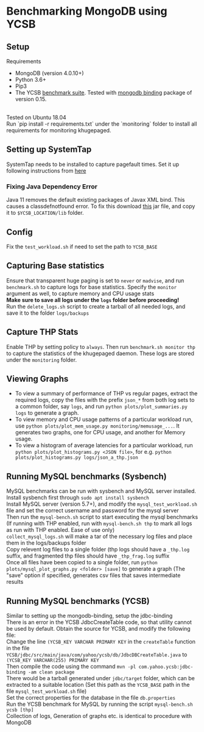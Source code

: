 # Benchmarking MongoDB using YCSB

## Setup
Requirements <br>
* MongoDB (version 4.0.10+)
* Python 3.6+
* Pip3
* The YCSB [benchmark suite](https://github.com/brianfrankcooper/YCSB/releases). Tested with [mongodb binding](https://github.com/brianfrankcooper/YCSB/releases/download/0.15.0/ycsb-mongodb-binding-0.15.0.tar.gz) package of version 0.15.

<br>
Tested on Ubuntu 18.04 <br>
Run `pip install -r requirements.txt` under the `monitoring` folder to install all requirements for monitoring khugepaged.

## Setting up SystemTap
SystemTap needs to be installed to capture pagefault times. Set it up following instructions from [here](https://wiki.ubuntu.com/Kernel/Systemtap#Where_to_get_debug_symbols_for_kernel_X.3F)

### Fixing Java Dependency Error
Java 11 removes the default existing packages of Javax XML bind. This causes a classdefnotfound error. To fix this download [this](https://repo1.maven.org/maven2/javax/xml/bind/jaxb-api/2.3.0/jaxb-api-2.3.0.jar) jar file, and copy it to `$YCSB_LOCATION/lib` folder.

## Config
Fix the `test_workload.sh` if need to set the path to `YCSB_BASE` <br>

## Capturing Base statistics
Ensure that transparent huge paging is set to `never` or `madvise`, and run `benchmark.sh` to capture logs for base statistics. Specify the `monitor` argument as well, to capture memory and CPU usage stats <br>
**Make sure to save all logs under the `logs` folder before proceeding!** <br>
Run the `delete_logs.sh` script to create a tarball of all needed logs, and save it to the folder `logs/backups` <br>

## Capture THP Stats
Enable THP by setting policy to `always`. Then run `benchmark.sh monitor thp` to capture the statistics of the khugepaged daemon. These logs are stored under the `monitoring` folder. <br>

## Viewing Graphs
* To view a summary of performance of THP vs regular pages, extract the required logs, copy the files with the prefix `json_*` from both log sets to a common folder, say `logs`, and run `python plots/plot_summaries.py logs` to generate a graph.
* To view memory and CPU usage patterns of a particular workload run, use `python plots/plot_mem_usage.py monitoring/memusage_...`. It generates two graphs, one for CPU usage, and another for Memory usage. 
* To view a histogram of average latencies for a particular workload, run `python plots/plot_histograms.py <JSON file>`, for e.g. `python plots/plot_histograms.py logs/json_a_thp.json`

## Running MySQL benchmarks (Sysbench)
MySQL benchmarks can be run with sysbench and MySQL server installed. Install sysbench first through `sudo apt install sysbench` <br>
Install MySQL server (version 5.7+), and modify the `mysql_test_workload.sh` file and set the correct username and password for the mysql server <br> 
Then run the `mysql-bench.sh` script to start executing the mysql benchmarks <br>
(If running with THP enabled, run with `mysql-bench.sh thp` to mark all logs as run with THP enabled. Ease of use only) <br>
`collect_mysql_logs.sh` will make a tar of the necessary log files and place them in the logs/backups folder <br>
Copy relevent log files to a single folder (thp logs should have a `_thp.log` suffix, and fragmented thp files should have `_thp_frag.log` suffix <br>
Once all files have been copied to a single folder, run `python plots/mysql_plot_graphs.py <folder> [save]` to generate a graph (The "save" option if specified, generates csv files that saves intermediate results <br>

## Running MySQL benchmarks (YCSB)
Similar to setting up the mongodb-binding, setup the jdbc-binding <br>
There is an error in the YCSB JdbcCreateTable code, so that utility cannot be used by default. Obtain the source for YCSB, and modify the following file: <br>
Change the line `(YCSB_KEY VARCHAR PRIMARY KEY` in the `createTable` function in the file `YCSB/jdbc/src/main/java/com/yahoo/ycsb/db/JdbcDBCreateTable.java` to <br>
`(YCSB_KEY VARCHAR(255) PRIMARY KEY` <br>
Then compile the code using the command `mvn -pl com.yahoo.ycsb:jdbc-binding -am clean package` <br>
There would be a tarball generated under `jdbc/target` folder, which can be extracted to a suitable location (Set this path as the `YCSB_BASE` path in the file `mysql_test_workload.sh` file) <br>
Set the correct properties for the database in the file `db.properties` <br>
Run the YCSB benchmark for MySQL by running the script `mysql-bench.sh ycsb [thp]` <br>
Collection of logs, Generation of graphs etc. is identical to procedure with MongoDB <br>
